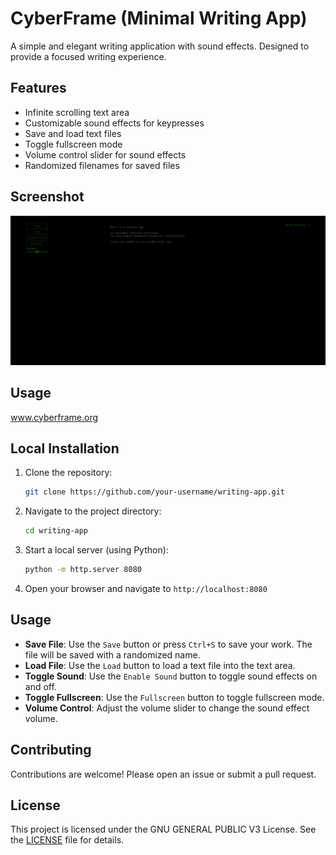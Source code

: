 # CyberFrame (Minimal Writing App)

A simple and elegant writing application with sound effects. 
Designed to provide a focused writing experience.

## Features

- Infinite scrolling text area
- Customizable sound effects for keypresses
- Save and load text files
- Toggle fullscreen mode
- Volume control slider for sound effects
- Randomized filenames for saved files

## Screenshot

![Screenshot](Screenshot.jpg)

## Usage
www.cyberframe.org

## Local Installation

1. Clone the repository:
    ```sh
    git clone https://github.com/your-username/writing-app.git
    ```
2. Navigate to the project directory:
    ```sh
    cd writing-app
    ```
3. Start a local server (using Python):
    ```sh
    python -m http.server 8080
    ```
4. Open your browser and navigate to `http://localhost:8080`

## Usage

- **Save File**: Use the `Save` button or press `Ctrl+S` to save your work. The file will be saved with a randomized name.
- **Load File**: Use the `Load` button to load a text file into the text area.
- **Toggle Sound**: Use the `Enable Sound` button to toggle sound effects on and off.
- **Toggle Fullscreen**: Use the `Fullscreen` button to toggle fullscreen mode.
- **Volume Control**: Adjust the volume slider to change the sound effect volume.

## Contributing

Contributions are welcome! Please open an issue or submit a pull request.

## License

This project is licensed under the GNU GENERAL PUBLIC V3 License. See the [LICENSE](LICENSE) file for details.

